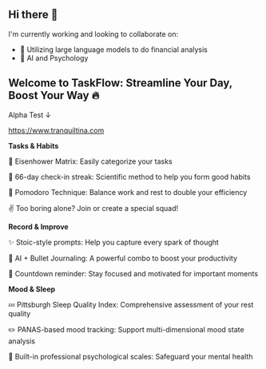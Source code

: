 ## Hi there 👋

I'm currently working and looking to collaborate on:
- 🤔 Utilizing large language models to do financial analysis
- 🌱 AI and Psychology

## Welcome to TaskFlow: Streamline Your Day, Boost Your Way 🔥

Alpha Test ↓ 

https://www.tranquiltina.com

**Tasks & Habits**

🎯 Eisenhower Matrix: Easily categorize your tasks

💪 66-day check-in streak: Scientific method to help you form good habits

🍅 Pomodoro Technique: Balance work and rest to double your efficiency

✌️ Too boring alone? Join or create a special squad!

**Record & Improve**

✨ Stoic-style prompts: Help you capture every spark of thought

🚀 AI + Bullet Journaling: A powerful combo to boost your productivity

📅 Countdown reminder: Stay focused and motivated for important moments

**Mood & Sleep**

💤 Pittsburgh Sleep Quality Index: Comprehensive assessment of your rest quality

✏️ PANAS-based mood tracking: Support multi-dimensional mood state analysis

🧭 Built-in professional psychological scales: Safeguard your mental health
